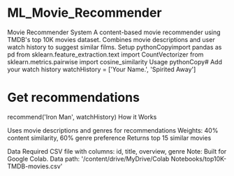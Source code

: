 # ML_Movie_Recommender
Movie Recommender System
A content-based movie recommender using TMDB's top 10K movies dataset. Combines movie descriptions and user watch history to suggest similar films.
Setup
pythonCopyimport pandas as pd
from sklearn.feature_extraction.text import CountVectorizer
from sklearn.metrics.pairwise import cosine_similarity
Usage
pythonCopy# Add your watch history
watchHistory = ['Your Name.', 'Spirited Away']

# Get recommendations
recommend('Iron Man', watchHistory)
How it Works

Uses movie descriptions and genres for recommendations
Weights: 40% content similarity, 60% genre preference
Returns top 15 similar movies

Data Required
CSV file with columns: id, title, overview, genre
Note: Built for Google Colab. Data path: '/content/drive/MyDrive/Colab Notebooks/top10K-TMDB-movies.csv'
